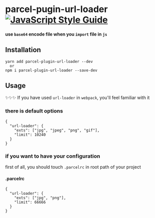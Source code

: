 # parcel-pugin-url-loader [![JavaScript Style Guide](https://img.shields.io/badge/code_style-standard-brightgreen.svg)](https://standardjs.com)  

#### use `base64` encode file when you `import` file in `js`    

## Installation
```
yarn add parcel-plugin-url-loader --dev
  or
npm i parcel-plugin-url-loader --save-dev
```


## Usage

✨✨✨ If you have used `url-loader` in `webpack`, you'll feel familiar with it  

### there is default options  
```
{
  "url-loader": {
    "exts": ["jpg", "jpeg", "png", "gif"],
    "limit": 10240
  }
}
```  

### if you want to have your configuration  

first of all, you should touch `.parcelrc` in root path of your project  

#### .parcelrc
```
{
  "url-loader": {
    "exts": ["jpg", "png"],
    "limit": 66666
  }
}

```
